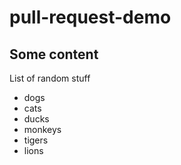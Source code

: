 # pull-request-demo

## Some content

List of random stuff

- dogs
- cats
- ducks
- monkeys 
- tigers
- lions
